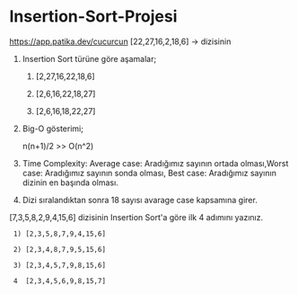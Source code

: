 # Insertion-Sort-Projesi
https://app.patika.dev/cucurcun
[22,27,16,2,18,6] -> dizisinin

1. Insertion Sort türüne göre aşamalar;

    1) [2,27,16,22,18,6]

    2) [2,6,16,22,18,27]

    3) [2,6,16,18,22,27]

2. Big-O gösterimi;

    n(n+1)/2 >> O(n^2)
    
3. Time Complexity: Average case: Aradığımız sayının ortada olması,Worst case: Aradığımız sayının sonda olması, Best case: Aradığımız sayının dizinin en başında olması.    

4. Dizi sıralandıktan sonra 18 sayısı avarage case kapsamına girer.

[7,3,5,8,2,9,4,15,6]  dizisinin Insertion Sort'a göre ilk 4 adımını yazınız.
 
     1) [2,3,5,8,7,9,4,15,6]
     
     2) [2,3,4,8,7,9,5,15,6]
     
     3) [2,3,4,5,7,9,8,15,6]
     
     4  [2,3,4,5,6,9,8,15,7]
